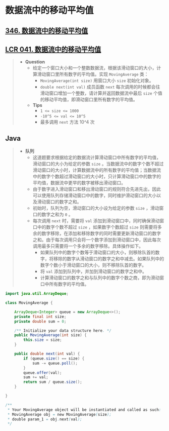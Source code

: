 # 数据流中的移动平均值

## [346. 数据流中的移动平均值](https://leetcode.cn/problems/moving-average-from-data-stream/)

## [LCR 041. 数据流中的移动平均值](https://leetcode.cn/problems/qIsx9U/)

> - **Question**
>   - 给定一个窗口大小和一个整数数据流，根据该滑动窗口的大小，计算滑动窗口里所有数字的平均值。实现 `MovingAverage` 类：
>     - `MovingAverage(int size)` 用窗口大小 `size` 初始化对象。
>     - `double next(int val)` 成员函数 `next` 每次调用的时候都会往滑动窗口增加一个整数，请计算并返回数据流中最后 `size` 个值的移动平均值，即滑动窗口里所有数字的平均值。
>   - **Tips**
>     - `1 <= size <= 1000`
>     - `-10^5 <= val <= 10^5`
>     - 最多调用 `next` 方法 10^4 次

## Java

> - **队列**
>   - 这道题要求根据给定的数据流计算滑动窗口中所有数字的平均值，滑动窗口的大小为给定的参数 `size` 。当数据流中的数字个数不超过滑动窗口的大小时，计算数据流中的所有数字的平均值；当数据流中的数字个数超过滑动窗口的大小时，只计算滑动窗口中的数字的平均值，数据流中更早的数字被移出滑动窗口。
>   - 由于数字进入滑动窗口和移出滑动窗口的规则符合先进先出，因此可以使用队列存储滑动窗口中的数字，同时维护滑动窗口的大小以及滑动窗口的数字之和。
>   - 初始时，队列为空，滑动窗口的大小设为给定的参数 `size` ，滑动窗口的数字之和为 `0` 。
>   - 每次调用 `next` 时，需要将 `val` 添加到滑动窗口中，同时确保滑动窗口中的数字个数不超过 `size` ，如果数字个数超过 `size`  则需要将多余的数字移除，在添加和移除数字的同时需要更新滑动窗口的数字之和。由于每次调用只会将一个数字添加到滑动窗口中，因此每次调用最多只需要将一个多余的数字移除。具体操作如下。
>     - 如果队列中的数字个数等于滑动窗口的大小，则移除队首的数字，将移除的数字从滑动窗口的数字之和中减去。如果队列中的数字个数小于滑动窗口的大小，则不移除队首的数字。
>     - 将 `val` 添加到队列中，并加到滑动窗口的数字之和中。
>     - 计算滑动窗口的数字之和与队列中的数字个数之商，即为滑动窗口中所有数字的平均值。

```java
import java.util.ArrayDeque;

class MovingAverage {

    ArrayDeque<Integer> queue = new ArrayDeque<>();
    private final int size;
    private double sum = 0;

    /** Initialize your data structure here. */
    public MovingAverage(int size) {
        this.size = size;
    }

    public double next(int val) {
        if (queue.size() == size) {
            sum -= queue.poll();
        }
        queue.offer(val);
        sum += val;
        return sum / queue.size();
    }

}

/**
 * Your MovingAverage object will be instantiated and called as such:
 * MovingAverage obj = new MovingAverage(size);
 * double param_1 = obj.next(val);
 */
```
